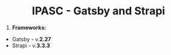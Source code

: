 <h1 align="center">
  IPASC - Gatsby and Strapi
</h1>

1. **Frameworks:**
  - Gatsby - v.**2.27**
  - Strapi - v.**3.3.3**
